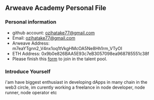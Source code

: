 ## Arweave Academy Personal File

### Personal information

- github account: ozihatake77@gmail.com
- Email: ozihatake77@gmail.com
- Arweave Address: m7eaYTgnn2_V4nx1oq1tVkgHMcOA5Ne8Hh1rm_VTyOI
- ETH Address: 0x9b0e826BAA5E93c7eB3057098ea968785551c38f
- Please finish this [form](https://docs.google.com/forms/d/e/1FAIpQLSfWA5fIIcBgmRppm3jNz5vmf9Mai_QMVil-2pO4r7YKn_Zhtw/viewform?usp=sf_link) to join in the talent pool.

### Introduce Yourself
 i'am have biggest enthusiast in developing dApps in many chain in the web3 circle, im curently working a freelance in node developer, node runner, node operator etc
